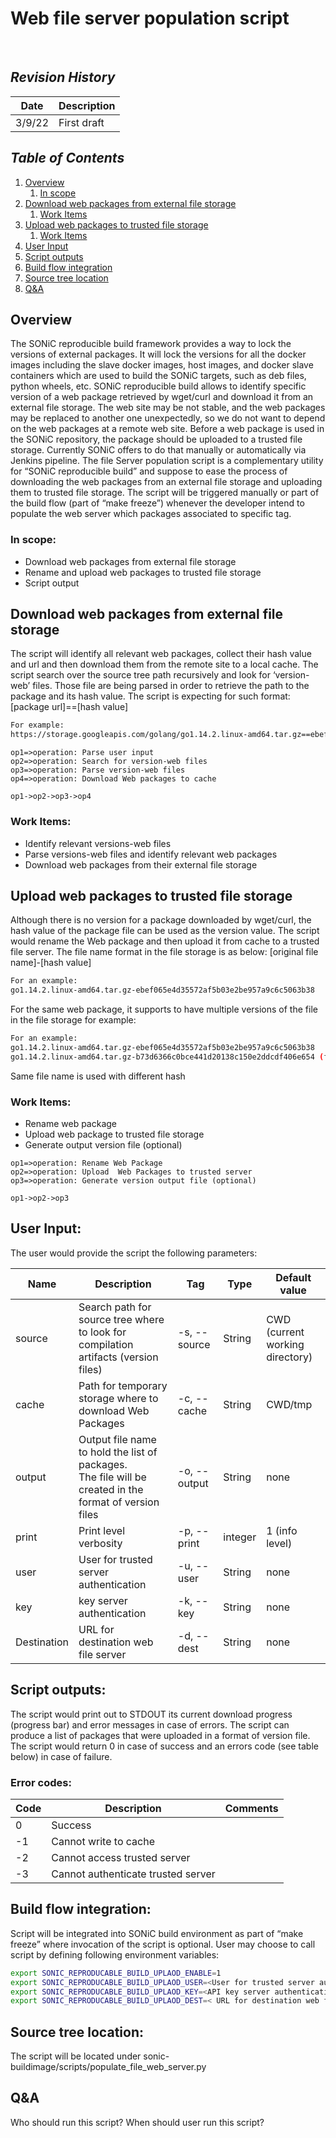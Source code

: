 # Web file server population script
&nbsp;
&nbsp;
## _Revision History_
                    
Date          | Description
----------- | -------------
3/9/22        | First draft


## _Table of Contents_

1. [Overview](#Overview)
    1. [In scope](#subparagraph1)
2. [Download web packages from external file storage](#paragraph1)
    1. [Work Items](#subparagraph1)
3. [Upload web packages to trusted file storage](#paragraph2)
    1. [Work Items](#subparagraph1)
4. [User Input](#paragraph3)
5. [Script outputs](#paragraph4)
6. [Build flow integration](#paragraph5)
7. [Source tree location](#paragraph6)
8. [Q&A](#paragraph7)



## Overview
The SONiC reproducible build framework provides a way to lock the versions of external packages. It will lock the versions for all the docker images including the slave docker images, host images, and docker slave containers which are used to build the SONiC targets, such as deb files, python wheels, etc.
SONiC reproducible build allows to identify specific version of a web package retrieved by wget/curl and download it from an external file storage. 
The web site may be not stable, and the web packages may be replaced to another one unexpectedly, so we do not want to depend on the web packages at a remote web site. 
Before a web package is used in the SONiC repository, the package should be uploaded to a trusted file storage. Currently SONiC offers to do that manually or automatically via Jenkins pipeline.
The file Server population script is a complementary utility for “SONiC reproducible build” and suppose to ease the process of downloading the web packages from an external file storage and uploading them to trusted file storage.
The script will be triggered manually or part of the build flow (part of “make freeze”) whenever the developer intend to populate the web server which packages associated to specific tag. 

### In scope:
- Download web packages from external file storage
- Rename and upload web packages to trusted file storage
- Script output

## Download web packages from external file storage
The script will identify all relevant web packages, collect their hash value and url and then download them from the remote site to a local cache.
The script search over the source tree path recursively and look for ‘version-web’ files.
Those file are being parsed in order to retrieve the path to the package and its hash value. The script is expecting for such format:
[package url]==[hash value]

```sh
For example:
https://storage.googleapis.com/golang/go1.14.2.linux-amd64.tar.gz==ebef065e4d35572af5b03e2be957a9c6c5063b38
```

```flow
op1=>operation: Parse user input
op2=>operation: Search for version-web files
op3=>operation: Parse version-web files
op4=>operation: Download Web packages to cache

op1->op2->op3->op4
```


### Work Items:
- Identify relevant versions-web files
- Parse versions-web files and identify relevant web packages
- Download web packages from their external file storage


## Upload web packages to trusted file storage

Although there is no version for a package downloaded by wget/curl, the hash value of the package file can be used as the version value. 
The script would rename the Web package and then upload it from cache to a trusted file server. The file name format in the file storage is as below:
[original file name]-[hash value]
```sh
For an example: 
go1.14.2.linux-amd64.tar.gz-ebef065e4d35572af5b03e2be957a9c6c5063b38
```
For the same web package, it supports to have multiple versions of the file in the file storage
for example:
```sh
For an example: 
go1.14.2.linux-amd64.tar.gz-ebef065e4d35572af5b03e2be957a9c6c5063b38
go1.14.2.linux-amd64.tar.gz-b73d6366c0bce441d20138c150e2ddcdf406e654 (fake hash value)
```
Same file name is used with different hash 

### Work Items:
- Rename web package
- Upload web package to trusted file storage
- Generate output version file (optional)


```flow
op1=>operation: Rename Web Package
op2=>operation: Upload  Web Packages to trusted server
op3=>operation: Generate version output file (optional)

op1->op2->op3
```

## User Input:
The user would provide the script the following parameters:

| Name        	| Description                                                                                                	| Tag          	| Type    	| Default value                      	|
|-------------	|------------------------------------------------------------------------------------------------------------	|--------------	|---------	|------------------------------------	|
| source      	| Search path for source tree where to  look for<br> compilation artifacts (version files)                   	| -s, --source 	| String  	| CWD<br>(current working directory) 	|
| cache       	| Path for temporary storage where to download Web Packages                                                  	| -c, --cache  	| String  	| CWD/tmp                            	|
| output      	| Output file name to hold the list of packages.<br> The file will be created in the format of version files 	| -o, --output 	| String  	| none                               	|
| print       	| Print level verbosity                                                                                      	| -p, --print  	| integer 	| 1 (info level)                     	|
| user        	| User for trusted server authentication                                                                     	| -u, --user   	| String  	| none                               	|
| key         	| key server authentication                                                                                  	| -k, --key    	| String  	| none                               	|
| Destination 	| URL for destination web file server                                                                        	| -d, --dest   	| String  	| none                               	|


## Script outputs:

The script would print out to STDOUT its current download progress (progress bar) and error messages in case of errors.
The script can produce a list of packages that were uploaded in a format of version file.
The script would return 0 in case of success and an errors code (see table below) in case of failure.
### Error codes:

Code         | Description					        | Comments
------------ | -------------------------------------| -------------
 0		     | Success						        |
-1		     | Cannot write to cache                |
-2		     | Cannot access trusted server         |
-3		     | Cannot authenticate trusted server   |


## Build flow integration:
Script will be integrated into SONiC build environment as part of “make freeze” where invocation of the script is optional. User may choose to call script by defining following environment variables:

```sh
export SONIC_REPRODUCABLE_BUILD_UPLAOD_ENABLE=1
export SONIC_REPRODUCABLE_BUILD_UPLAOD_USER=<User for trusted server authentication>
export SONIC_REPRODUCABLE_BUILD_UPLAOD_KEY=<API key server authentication>
export SONIC_REPRODUCABLE_BUILD_UPLAOD_DEST=< URL for destination web file server>

```
## Source tree location:
 
 The script will be located under
sonic-buildimage/scripts/populate_file_web_server.py

## Q&A
Who should run this script?
When should user run this script?

